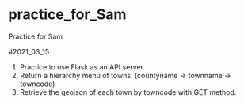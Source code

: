 # practice_for_Sam
Practice for Sam

#2021_03_15
1. Practice to use Flask as an API server.
2. Return a hierarchy menu of towns. (countyname -> townname -> towncode)
3. Retrieve the geojson of each town by towncode with GET method.
